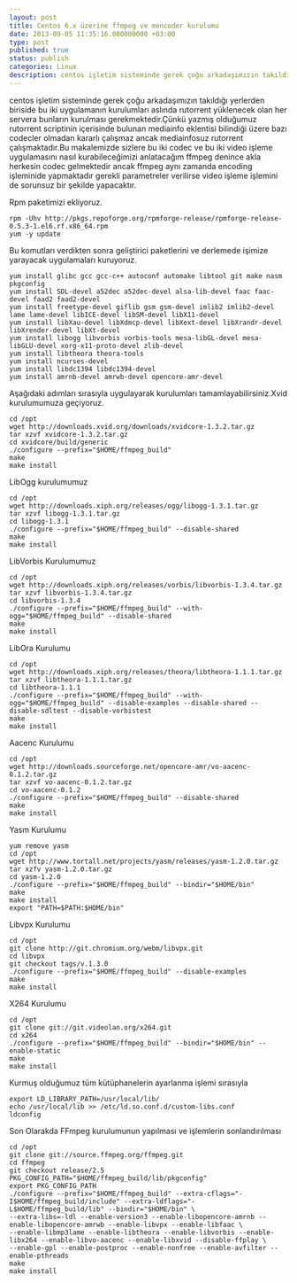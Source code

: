 ```yaml
---
layout: post
title: Centos 6.x üzerine ffmpeg ve mencoder kurulumu
date: 2013-09-05 11:35:16.000000000 +03:00
type: post
published: true
status: publish
categories: Linux
description: centos işletim sisteminde gerek çoğu arkadaşımızın takıldığı yerlerden biriside bu iki uygulamanın kurulumları aslında rutorrent yüklenecek
---
```


centos işletim sisteminde gerek çoğu arkadaşımızın takıldığı yerlerden biriside bu iki uygulamanın kurulumları aslında rutorrent yüklenecek olan her servera bunların kurulması gerekmektedir.Çünkü yazmış olduğumuz rutorrent scriptinin içerisinde bulunan mediainfo eklentisi bilindiği üzere bazı codecler olmadan kararlı çalışmaz ancak mediainfosuz rutorrent çalışmaktadır.Bu makalemizde sizlere bu iki codec ve bu iki video işleme uygulamasını nasıl kurabileceğimizi anlatacağım ffmpeg denince akla herkesin codec gelmektedir ancak ffmpeg aynı zamanda encoding işleminide yapmaktadır gerekli parametreler verilirse video işleme işlemini de sorunsuz bir şekilde yapacaktır.

Rpm paketimizi ekliyoruz.

    rpm -Uhv http://pkgs.repoforge.org/rpmforge-release/rpmforge-release-0.5.3-1.el6.rf.x86_64.rpm
    yum -y update

Bu komutları verdikten sonra geliştirici paketlerini ve derlemede işimize yarayacak uygulamaları kuruyoruz.

    yum install glibc gcc gcc-c++ autoconf automake libtool git make nasm pkgconfig
    yum install SDL-devel a52dec a52dec-devel alsa-lib-devel faac faac-devel faad2 faad2-devel
    yum install freetype-devel giflib gsm gsm-devel imlib2 imlib2-devel lame lame-devel libICE-devel libSM-devel libX11-devel
    yum install libXau-devel libXdmcp-devel libXext-devel libXrandr-devel libXrender-devel libXt-devel
    yum install libogg libvorbis vorbis-tools mesa-libGL-devel mesa-libGLU-devel xorg-x11-proto-devel zlib-devel
    yum install libtheora theora-tools
    yum install ncurses-devel
    yum install libdc1394 libdc1394-devel
    yum install amrnb-devel amrwb-devel opencore-amr-devel

Aşağıdaki adımları sırasıyla uygulayarak kurulumları tamamlayabilirsiniz.Xvid kurulumumuza geçiyoruz.

    cd /opt
    wget http://downloads.xvid.org/downloads/xvidcore-1.3.2.tar.gz
    tar xzvf xvidcore-1.3.2.tar.gz
    cd xvidcore/build/generic
    ./configure --prefix="$HOME/ffmpeg_build"
    make
    make install

LibOgg kurulumumuz

    cd /opt
    wget http://downloads.xiph.org/releases/ogg/libogg-1.3.1.tar.gz
    tar xzvf libogg-1.3.1.tar.gz
    cd libogg-1.3.1
    ./configure --prefix="$HOME/ffmpeg_build" --disable-shared
    make
    make install

LibVorbis Kurulumumuz

    cd /opt
    wget http://downloads.xiph.org/releases/vorbis/libvorbis-1.3.4.tar.gz
    tar xzvf libvorbis-1.3.4.tar.gz
    cd libvorbis-1.3.4
    ./configure --prefix="$HOME/ffmpeg_build" --with-ogg="$HOME/ffmpeg_build" --disable-shared
    make
    make install

LibOra Kurulumu

    cd /opt
    wget http://downloads.xiph.org/releases/theora/libtheora-1.1.1.tar.gz
    tar xzvf libtheora-1.1.1.tar.gz
    cd libtheora-1.1.1
    ./configure --prefix="$HOME/ffmpeg_build" --with-ogg="$HOME/ffmpeg_build" --disable-examples --disable-shared --disable-sdltest --disable-vorbistest
    make
    make install

Aacenc Kurulumu

    cd /opt
    wget http://downloads.sourceforge.net/opencore-amr/vo-aacenc-0.1.2.tar.gz
    tar xzvf vo-aacenc-0.1.2.tar.gz
    cd vo-aacenc-0.1.2
    ./configure --prefix="$HOME/ffmpeg_build" --disable-shared
    make
    make install

Yasm Kurulumu

    yum remove yasm
    cd /opt
    wget http://www.tortall.net/projects/yasm/releases/yasm-1.2.0.tar.gz
    tar xzfv yasm-1.2.0.tar.gz
    cd yasm-1.2.0
    ./configure --prefix="$HOME/ffmpeg_build" --bindir="$HOME/bin"
    make
    make install
    export "PATH=$PATH:$HOME/bin"

Libvpx Kurulumu

    cd /opt
    git clone http://git.chromium.org/webm/libvpx.git
    cd libvpx
    git checkout tags/v.1.3.0
    ./configure --prefix="$HOME/ffmpeg_build" --disable-examples
    make
    make install

X264 Kurulumu

    cd /opt
    git clone git://git.videolan.org/x264.git
    cd x264
    ./configure --prefix="$HOME/ffmpeg_build" --bindir="$HOME/bin" --enable-static
    make
    make install

Kurmuş olduğumuz tüm kütüphanelerin ayarlanma işlemi sırasıyla

    export LD_LIBRARY_PATH=/usr/local/lib/
    echo /usr/local/lib >> /etc/ld.so.conf.d/custom-libs.conf
    ldconfig

Son Olarakda FFmpeg kurulumunun yapılması ve işlemlerin sonlandırılması

    cd /opt
    git clone git://source.ffmpeg.org/ffmpeg.git
    cd ffmpeg
    git checkout release/2.5
    PKG_CONFIG_PATH="$HOME/ffmpeg_build/lib/pkgconfig"
    export PKG_CONFIG_PATH
    ./configure --prefix="$HOME/ffmpeg_build" --extra-cflags="-I$HOME/ffmpeg_build/include" --extra-ldflags="-L$HOME/ffmpeg_build/lib" --bindir="$HOME/bin" \
    --extra-libs=-ldl --enable-version3 --enable-libopencore-amrnb --enable-libopencore-amrwb --enable-libvpx --enable-libfaac \
    --enable-libmp3lame --enable-libtheora --enable-libvorbis --enable-libx264 --enable-libvo-aacenc --enable-libxvid --disable-ffplay \
    --enable-gpl --enable-postproc --enable-nonfree --enable-avfilter --enable-pthreads
    make
    make install
